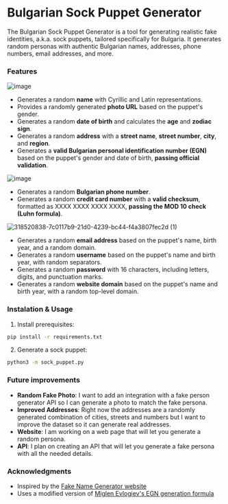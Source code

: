 # Bulgarian Sock Puppet Generator

The Bulgarian Sock Puppet Generator is a tool for generating realistic fake identities, a.k.a. sock puppets, tailored specifically for Bulgaria. It generates random personas with authentic Bulgarian names, addresses, phone numbers, email addresses, and more.

### Features
![image](https://github.com/keremidarski/bulgarian_sock_puppet/assets/12044844/59df640e-f84f-490e-b005-22c9ce37318c)
* Generates a random **name** with Cyrillic and Latin representations.
* Provides a randomly generated **photo URL** based on the puppet's gender.
* Generates a random **date of birth** and calculates the **age** and **zodiac sign**.
* Generates a random **address** with a **street name**, **street number**, **city**, and **region**.
* Generates a **valid Bulgarian personal identification number (EGN)** based on the puppet's gender and date of birth, **passing official validation**.

![image](https://github.com/keremidarski/bulgarian_sock_puppet/assets/12044844/425fccdb-c2b9-4c85-bece-aca1f64e8303)
* Generates a random **Bulgarian phone number**.
* Generates a random **credit card number** with a **valid checksum**, formatted as XXXX XXXX XXXX XXXX, **passing the MOD 10 check (Luhn formula)**.

![318520838-7c0117b9-21d0-4239-bc44-f4a3807fec2d (1)](https://github.com/keremidarski/bulgarian_sock_puppet/assets/12044844/032fa602-0dc2-4bb2-a241-1d73e007f0d3)
* Generates a random **email address** based on the puppet's name, birth year, and a random domain.
* Generates a random **username** based on the puppet's name and birth year, with random separators.
* Generates a random **password** with 16 characters, including letters, digits, and punctuation marks.
* Generates a random **website domain** based on the puppet's name and birth year, with a random top-level domain.

### Instalation & Usage
1. Install prerequisites:
  ```bash
  pip install -r requirements.txt
  ```
2. Generate a sock puppet:
  ```bash
  python3 -m sock_puppet.py
  ```

### Future improvements
* **Random Fake Photo**: I want to add an integration with a fake person generator API so I can generate a photo to match the fake persona.
* **Improved Addresses**: Right now the addresses are a randomly generated combination of cities, streets and numbers but I want to improve the dataset so it can generate real addresses.
* **Website**: I am working on a web page that will let you generate a random persona.
* **API**: I plan on creating an API that will let you generate a fake persona with all the needed details.

### Acknowledgments
* Inspired by the [Fake Name Generator website](https://www.fakenamegenerator.com/) 
* Uses a modified version of [Miglen Evlogiev's EGN generation formula](https://github.com/miglen/egn)
